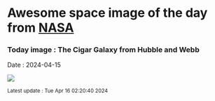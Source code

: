 
# Awesome space image of the day from [NASA](https://api.nasa.gov/)

### Today image : The Cigar Galaxy from Hubble and Webb
Date : 2024-04-15

![](https://apod.nasa.gov/apod/image/2404/M82Center_HubbleWebb_1080.jpg)

<small>Latest update : Tue Apr 16 02:20:40 2024</small>
        